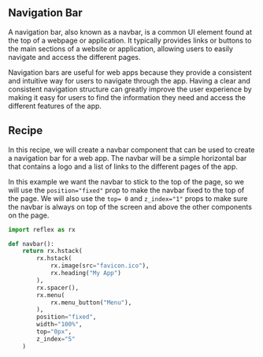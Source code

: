 ## Navigation Bar

A navigation bar, also known as a navbar, is a common UI element found at the top of a webpage or application.
It typically provides links or buttons to the main sections of a website or application, allowing users to easily navigate and access the different pages.

Navigation bars are useful for web apps because they provide a consistent and intuitive way for users to navigate through the app.
Having a clear and consistent navigation structure can greatly improve the user experience by making it easy for users to find the information they need and access the different features of the app.


## Recipe

In this recipe, we will create a navbar component that can be used to create a navigation bar for a web app.
The navbar will be a simple horizontal bar that contains a logo and a list of links to the different pages of the app.

In this example we want the navbar to stick to the top of the page, so we will use the `position="fixed"` 
 prop to make the navbar fixed to the top of the page.
We will also use the `top= 0` and `z_index="1"` props to make sure the navbar is always on top of the screen and above the other components on the page.

```python
import reflex as rx

def navbar():
    return rx.hstack(
        rx.hstack(
            rx.image(src="favicon.ico"),
            rx.heading("My App")
        ),
        rx.spacer(),
        rx.menu(
            rx.menu_button("Menu"),
        ),
        position="fixed",
        width="100%",
        top="0px",
        z_index="5"
    )
```